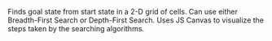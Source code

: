 

Finds goal state from start state in a 2-D grid of cells.
Can use either Breadth-First Search or Depth-First Search.
Uses JS Canvas to visualize the steps taken by the searching algorithms.

